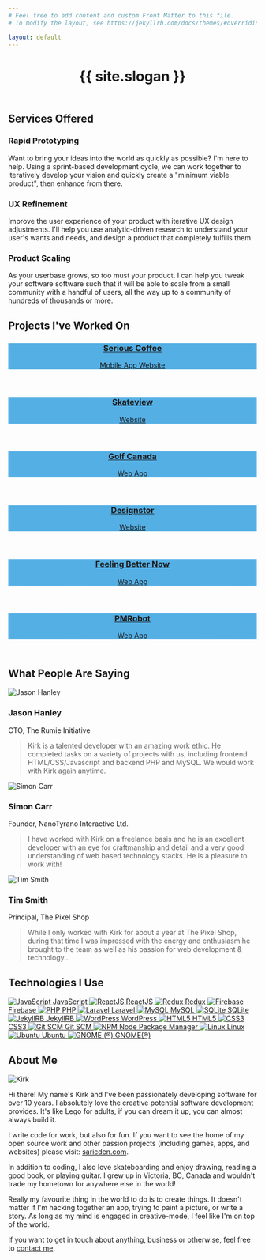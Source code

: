 ```yaml
---
# Feel free to add content and custom Front Matter to this file.
# To modify the layout, see https://jekyllrb.com/docs/themes/#overriding-theme-defaults

layout: default
---
```

<header id="header-banner" class="secondary">
  <div class="centerblock sm text-center">
    <h1>{{ site.slogan }}</h1>
  </div>
</header>

<div class="centerblock">

  <h2>Services Offered</h2>
  <div class="cols">
    <div class="col service">
      <div class="img" style="background-image:url({{ "/assets/rapid-prototyping.svg" | relative_url }});"></div>
      <h3>Rapid Prototyping</h3>
      <p>Want to bring your ideas into the world as quickly as possible? I'm here to help. Using a sprint-based development cycle, we can work together to iteratively develop your vision and quickly create a "minimum viable product", then enhance from there.</p>
    </div>
    <div class="col service">
      <div class="img" style="background-image:url({{ "/assets/ux-refinement.svg" | relative_url }});"></div>
      <h3>UX Refinement</h3>
      <p>Improve the user experience of your product with iterative UX design adjustments. I'll help you use analytic-driven research to understand your user's wants and needs, and design a product that completely fulfills them.</p>
    </div>
    <div class="col service">
      <div class="img" style="background-image:url({{ "/assets/product-scaling.svg" | relative_url }});"></div>
      <h3>Product Scaling</h3>
      <p>As your userbase grows, so too must your product. I can help you tweak your software software such that it will be able to scale from a small community with a handful of users, all the way up to a community of hundreds of thousands or more.</p>
    </div>
  </div>

  <h2>Projects I've Worked On</h2>
  <div class="slideshow">
      <a href="" class="slide">
        <div style="background-image:linear-gradient(rgba(12, 142, 218, 0.7), rgba(12, 142, 218, 0.7)), url({{ "/assets/screenshots/serious.jpg" | relative_url }});">
          <header>
            <h3>Serious Coffee</h3>
            <span class="tag">Mobile App</span>
            <span class="tag">Website</span>
          </header>
        </div>
      </a>
      <a href="" class="slide">
        <div style="background-image:linear-gradient(rgba(12, 142, 218, 0.7), rgba(12, 142, 218, 0.7)), url({{ "/assets/screenshots/skateview.jpg" | relative_url }});">
          <header>
            <h3>Skateview</h3>
            <span class="tag">Website</span>
          </header>
        </div>
      </a>
      <a href="" class="slide">
        <div style="background-image:linear-gradient(rgba(12, 142, 218, 0.7), rgba(12, 142, 218, 0.7)), url({{ "/assets/screenshots/golf-canada.jpg" | relative_url }});">
          <header>
            <h3>Golf Canada</h3>
            <span class="tag">Web App</span>
          </header>
        </div>
      </a>
  </div>
  <div class="slideshow">
      <a href="" class="slide">
        <div style="background-image:linear-gradient(rgba(12, 142, 218, 0.7), rgba(12, 142, 218, 0.7)), url({{ "/assets/screenshots/designstor.jpg" | relative_url }});">
          <header>
            <h3>Designstor</h3>
            <span class="tag">Website</span>
          </header>
        </div>
      </a>
      <a href="" class="slide">
        <div style="background-image:linear-gradient(rgba(12, 142, 218, 0.7), rgba(12, 142, 218, 0.7)), url({{ "/assets/screenshots/fbn.jpg" | relative_url }});">
          <header>
            <h3>Feeling Better Now</h3>
            <span class="tag">Web App</span>
          </header>
        </div>
      </a>
      <a href="" class="slide">
        <div style="background-image:linear-gradient(rgba(12, 142, 218, 0.7), rgba(12, 142, 218, 0.7)), url({{ "/assets/screenshots/pmr.jpg" | relative_url }});">
          <header>
            <h3>PMRobot</h3>
            <span class="tag">Web App</span>
          </header>
        </div>
      </a>
  </div>

  <h2>What People Are Saying</h2>
  <div class="cols">
    <div class="col testimony">
      <img src="{{ "/assets/people/jason.jpg" | relative_url }}" alt="Jason Hanley" />
      <h3>Jason Hanley</h3>
      <span class="title">
        CTO, The Rumie Initiative
      </span>
      <blockquote>
        <p>Kirk is a talented developer with an amazing work ethic. He completed tasks on a variety of projects with us, including frontend HTML/CSS/Javascript and backend PHP and MySQL. We would work with Kirk again anytime.</p>
      </blockquote>
    </div>
    <div class="col testimony">
      <img src="{{ "/assets/people/simon.jpg" | relative_url }}" alt="Simon Carr" />
      <h3>Simon Carr</h3>
      <span class="title">
        Founder, NanoTyrano Interactive Ltd.
      </span>
      <blockquote>
        <p>I have worked with Kirk on a freelance basis and he is an excellent developer with an eye for craftmanship and detail and a very good understanding of web based technology stacks. He is a pleasure to work with!</p>
      </blockquote>
    </div>
    <div class="col testimony">
      <img src="{{ "/assets/people/tim.jpg" | relative_url }}" alt="Tim Smith" />
      <h3>Tim Smith</h3>
      <span class="title">
        Principal, The Pixel Shop
      </span>
      <blockquote>
        <p>While I only worked with Kirk for about a year at The Pixel Shop, during that time I was impressed with the energy and enthusiasm he brought to the team as well as his passion for web development & technology...</p>
      </blockquote>
    </div>
  </div>

  <h2>Technologies I Use</h2>
  <div class="tech-logos">
    <a href="https://en.wikipedia.org/wiki/JavaScript" target="_blank">
      <img src="{{ "/assets/techlogos/js.png" | relative_url }}" alt="JavaScript">
      JavaScript
    </a>
    <a href="https://reactjs.org/" target="_blank">
      <img src="{{ "/assets/techlogos/react.png" | relative_url }}" alt="ReactJS">
      ReactJS
    </a>
    <a href="https://redux.js.org/" target="_blank">
      <img src="{{ "/assets/techlogos/redux.png" | relative_url }}" alt="Redux">
      Redux
    </a>
    <a href="https://firebase.google.com/" target="_blank">
      <img src="{{ "/assets/techlogos/firebase.png" | relative_url }}" alt="Firebase">
      Firebase
    </a>
    <a href="http://www.php.net/" target="_blank">
      <img src="{{ "/assets/techlogos/php.png" | relative_url }}" alt="PHP">
      PHP
    </a>
    <a href="https://laravel.com/" target="_blank">
      <img src="{{ "/assets/techlogos/laravel.png" | relative_url }}" alt="Laravel">
      Laravel
    </a>
    <a href="https://www.mysql.com/" target="_blank">
      <img src="{{ "/assets/techlogos/mysql.png" | relative_url }}" alt="MySQL">
      MySQL
    </a>
    <a href="https://www.sqlite.org/" target="_blank">
      <img src="{{ "/assets/techlogos/sqlite.png" | relative_url }}" alt="SQLite">
      SQLite
    </a>
    <a href="https://jekyllrb.com/" target="_blank">
      <img src="{{ "/assets/techlogos/jekyllrb.png" | relative_url }}" alt="JekyllRB">
      JekyllRB
    </a>
    <a href="https://wordpress.org/" target="_blank">
      <img src="{{ "/assets/techlogos/wordpress.png" | relative_url }}" alt="WordPress">
      WordPress
    </a>
    <a href="https://en.wikipedia.org/wiki/HTML5" target="_blank">
      <img src="{{ "/assets/techlogos/html5.png" | relative_url }}" alt="HTML5">
      HTML5
    </a>
    <a href="https://en.wikipedia.org/wiki/Cascading_Style_Sheets" target="_blank">
      <img src="{{ "/assets/techlogos/css3.png" | relative_url }}" alt="CSS3">
      CSS3
    </a>
    <a href="https://git-scm.com/" target="_blank">
      <img src="{{ "/assets/techlogos/git.png" | relative_url }}" alt="Git SCM">
      Git SCM
    </a>
    <a href="https://www.npmjs.com/" target="_blank">
      <img src="{{ "/assets/techlogos/npm.png" | relative_url }}" alt="NPM">
      Node Package Manager
    </a>
    <a href="https://en.wikipedia.org/wiki/Linux" target="_blank">
      <img src="{{ "/assets/techlogos/linux.png" | relative_url }}" alt="Linux">
      Linux
    </a>
    <a href="https://www.ubuntu.com/" target="_blank">
      <img src="{{ "/assets/techlogos/ubuntu.png" | relative_url }}" alt="Ubuntu">
      Ubuntu
    </a>
    <a href="https://www.gnome.org/" target="_blank">
      <img src="{{ "/assets/techlogos/gnome.png" | relative_url }}" alt="GNOME (®)">
      GNOME(®)
    </a>
  </div>

  <h2>About Me</h2>
  <div class="about">
    <img src="{{ "/assets/people/kirk.jpg" | relative_url }}" alt="Kirk" />
    <p>Hi there! My name's Kirk and I've been passionately developing software for over 10 years. I absolutely love the creative potential software development provides. It's like Lego for adults, if you can dream it up, you can almost always build it.</p>
    <p>I write code for work, but also for fun. If you want to see the home of my open source work and other passion projects (including games, apps, and websites) please visit: <a href="//saricden.com" target="_blank">saricden.com</a>.</p>
    <p>In addition to coding, I also love skateboarding and enjoy drawing, reading a good book, or playing guitar. I grew up in Victoria, BC, Canada and wouldn't trade my hometown for anywhere else in the world!</p>
    <p>Really my favourite thing in the world to do is to create things. It doesn't matter if I'm hacking together an app, trying to paint a picture, or write a story. As long as my mind is engaged in creative-mode, I feel like I'm on top of the world.</p>
    <p>If you want to get in touch about anything, business or otherwise, feel free to <a href="" data-scrollto="contact_me">contact me</a>.</p>
  </div>

</div>